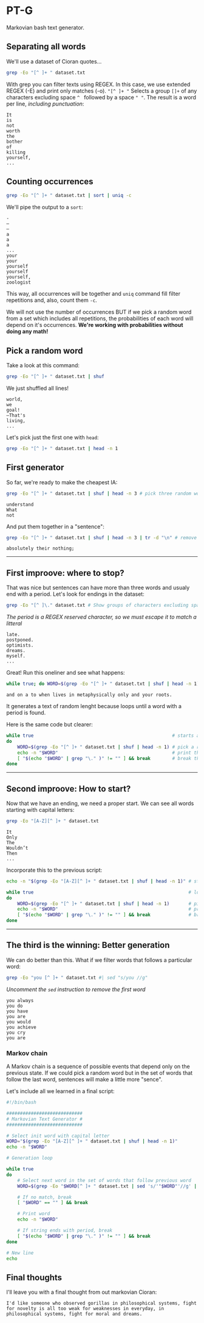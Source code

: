 # PT-G
Markovian bash text generator.

## Separating all words

We'll use a dataset of Cioran quotes...

```bash
grep -Eo "[^ ]+ " dataset.txt
```

With grep you can filter texts using REGEX. In this case, we use extended REGEX (-E) and print only matches (-o).
```"[^ ]+ "``` Selects a group `[]+` of any characters excluding space `^ ` followed by a space `" "`.
The result is a word per line, *including punctuation*:

```
It
is 
not 
worth 
the 
bother 
of 
killing 
yourself,
...
```

## Counting occurrences

```bash
grep -Eo "[^ ]+ " dataset.txt | sort | uniq -c
```

We'll pipe the output to a `sort`:

```
- 
– 
— 
a 
a 
a 
...
your 
your 
yourself 
yourself 
yourself, 
zoologist 
```

This way, all occurrences will be together and `uniq` command fill filter repetitions and, also, count them `-c`.

We will not use the number of occurrences BUT if we pick a random word from a set which includes all repetitions, the probabilities of each word will depend on it's occurrences. **We're working with probabilities without doing any math!**

## Pick a random word

Take a look at this command:

```bash
grep -Eo "[^ ]+ " dataset.txt | shuf
```

We just shuffled all lines!

```
world, 
we 
goal! 
—That's 
living,
...
```

Let's pick just the first one with `head`:

```bash
grep -Eo "[^ ]+ " dataset.txt | head -n 1
```

## First generator

So far, we're ready to make the cheapest IA:

```bash
grep -Eo "[^ ]+ " dataset.txt | shuf | head -n 3 # pick three random words
```

```
understand 
What 
not
```

And put them together in a "sentence":

```bash
grep -Eo "[^ ]+ " dataset.txt | shuf | head -n 3 | tr -d "\n" # remove new lines
```

```
absolutely their nothing;
```

---

## First improove: where to stop?

That was nice but sentences can have more than three words and usualy end with a period. Let's look for endings in the dataset:

```bash
grep -Eo "[^ ]\." dataset.txt # Show groups of characters excluding spaces followed by a period
```
*The period is a REGEX reserved character, so we must escape it to match a litteral*

```
late.
postponed.
optimists.
dreams.
myself.
...
```

Great! Run this oneliner and see what happens:

```bash
while true; do WORD=$(grep -Eo "[^ ]+ " dataset.txt | shuf | head -n 1); echo -n "$WORD"; [ "$(echo "$WORD" | grep "\." )" != "" ] && break; done
```

```
and on a to when lives in metaphysically only and your roots.
```

It generates a text of random lenght because loops until a word with a period is found.

Here is the same code but clearer:

```bash
while true                                                   # starts a loop
do 
    WORD=$(grep -Eo "[^ ]+ " dataset.txt | shuf | head -n 1) # pick a random word
    echo -n "$WORD"                                          # print the word, no new line
    [ "$(echo "$WORD" | grep "\." )" != "" ] && break        # break the loop if there's a period in the word
done
```

---

## Second improove: How to start?

Now that we have an ending, we need a proper start. We can see all words starting with capital letters:

```bash
grep -Eo "[A-Z][^ ]+ " dataset.txt
```

```
It 
Only 
The 
Wouldn’t 
Then 
...
```

Incorporate this to the previous script:

```bash
echo -n "$(grep -Eo "[A-Z][^ ]+ " dataset.txt | shuf | head -n 1)" # start with a word with capital letter

while true                                                         # loop
do 
    WORD=$(grep -Eo "[^ ]+ " dataset.txt | shuf | head -n 1)       # pick random word
    echo -n "$WORD"                                                # print it, no new line
    [ "$(echo "$WORD" | grep "\." )" != "" ] && break              # break if it has a period
done
```

---

## The third is the winning: Better generation

We can do better than this. What if we filter words that follows a particular word:

```bash
grep -Eo "you [^ ]+ " dataset.txt #| sed "s/you //g"
```
*Uncomment the `sed` instruction to remove the first word*

```
you always 
you do 
you have 
you are 
you would 
you achieve 
you cry 
you are
```

### Markov chain
A Markov chain is a sequence of possible events that depend only on the previous state. If we could pick a random word but in the set of words that follow the last word, sentences will make a little more "sence".

Let's include all we learned in a final script:

```bash
#!/bin/bash

############################
# Markovian Text Generator #
############################

# Select init word with capital letter
WORD="$(grep -Eo "[A-Z][^ ]+ " dataset.txt | shuf | head -n 1)"
echo -n "$WORD"

# Generation loop

while true 
do 
	# Select next word in the set of words that follow previous word
	WORD=$(grep -Eo "$WORD[^ ]+ " dataset.txt | sed 's/'"$WORD"'//g' | shuf | head -n 1)

	# If no match, break	
	[ "$WORD" == "" ] && break    

	# Print word	
	echo -n "$WORD"

	# If string ends with period, break    
	[ "$(echo "$WORD" | grep "\." )" != "" ] && break
done

# New line
echo
```

## Final thoughts

I'll leave you with a final thought from out markovian Cioran:

`I'd like someone who observed gorillas in philosophical systems, fight for novelty is all too weak for weaknesses in everyday, in philosophical systems, fight for moral and dreams.`
